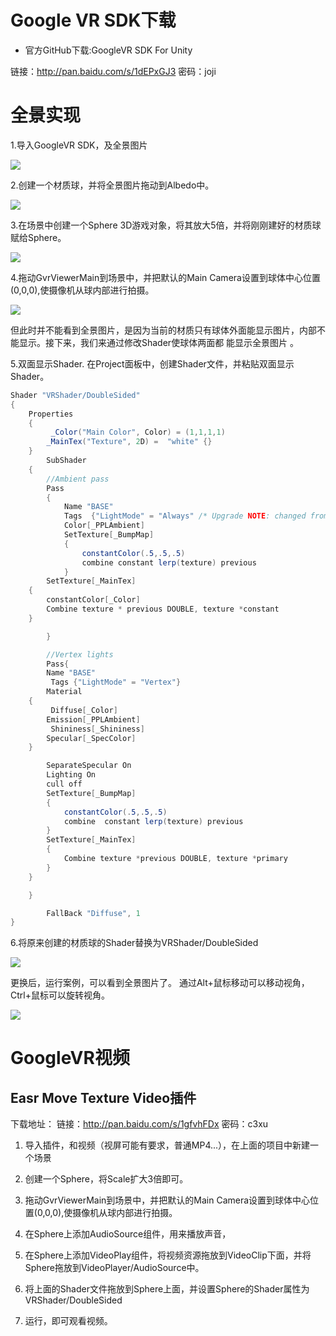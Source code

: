 
# Google VR SDK下载

* 官方GitHub下载:GoogleVR SDK For Unity

链接：http://pan.baidu.com/s/1dEPxGJ3 密码：joji

# 全景实现

1.导入GoogleVR SDK，及全景图片

![](https://nts.newbieol.com/static/k25/04_%E8%99%9A%E6%8B%9F%E7%8E%B0%E5%AE%9E%E5%BC%80%E5%8F%91/06_GoogleVR%E5%85%A8%E6%99%AF/images/20170315120117.jpg)

2.创建一个材质球，并将全景图片拖动到Albedo中。

![](https://nts.newbieol.com/static/k25/04_%E8%99%9A%E6%8B%9F%E7%8E%B0%E5%AE%9E%E5%BC%80%E5%8F%91/06_GoogleVR%E5%85%A8%E6%99%AF/images/20170315115903.jpg)

3.在场景中创建一个Sphere 3D游戏对象，将其放大5倍，并将刚刚建好的材质球赋给Sphere。

![](https://nts.newbieol.com/static/k25/04_%E8%99%9A%E6%8B%9F%E7%8E%B0%E5%AE%9E%E5%BC%80%E5%8F%91/06_GoogleVR%E5%85%A8%E6%99%AF/images/20170315120311.jpg)

4.拖动GvrViewerMain到场景中，并把默认的Main Camera设置到球体中心位置(0,0,0),使摄像机从球内部进行拍摄。

![](https://nts.newbieol.com/static/k25/04_%E8%99%9A%E6%8B%9F%E7%8E%B0%E5%AE%9E%E5%BC%80%E5%8F%91/06_GoogleVR%E5%85%A8%E6%99%AF/images/20170315120507.jpg)

但此时并不能看到全景图片，是因为当前的材质只有球体外面能显示图片，内部不能显示。接下来，我们来通过修改Shader使球体两面都 能显示全景图片 。

5.双面显示Shader.
在Project面板中，创建Shader文件，并粘贴双面显示Shader。

```C#
Shader "VRShader/DoubleSided"
{
    Properties
    {
         _Color("Main Color", Color) = (1,1,1,1)
        _MainTex("Texture", 2D) =  "white" {}
    }
        SubShader
    {
        //Ambient pass  
        Pass
        {
            Name "BASE"
            Tags  {"LightMode" = "Always" /* Upgrade NOTE: changed from PixelOrNone to Always */}  
            Color[_PPLAmbient]
            SetTexture[_BumpMap]  
            {
                constantColor(.5,.5,.5)  
                combine constant lerp(texture) previous
            }  
        SetTexture[_MainTex]
    {
        constantColor[_Color]  
        Combine texture * previous DOUBLE, texture *constant
    }

        }

        //Vertex lights
        Pass{
        Name "BASE"
         Tags {"LightMode" = "Vertex"}
        Material
    {
         Diffuse[_Color]
        Emission[_PPLAmbient]
         Shininess[_Shininess]
        Specular[_SpecColor]
    }

        SeparateSpecular On
        Lighting On
        cull off
        SetTexture[_BumpMap]  
        {
            constantColor(.5,.5,.5)
            combine  constant lerp(texture) previous
        }
        SetTexture[_MainTex]  
        {
            Combine texture *previous DOUBLE, texture *primary  
        }
    }

    }

        FallBack "Diffuse", 1
}
```

6.将原来创建的材质球的Shader替换为VRShader/DoubleSided

![](https://nts.newbieol.com/static/k25/04_%E8%99%9A%E6%8B%9F%E7%8E%B0%E5%AE%9E%E5%BC%80%E5%8F%91/06_GoogleVR%E5%85%A8%E6%99%AF/images/20170315121257.jpg)

更换后，运行案例，可以看到全景图片了。
通过Alt+鼠标移动可以移动视角，Ctrl+鼠标可以旋转视角。

![](https://nts.newbieol.com/static/k25/04_%E8%99%9A%E6%8B%9F%E7%8E%B0%E5%AE%9E%E5%BC%80%E5%8F%91/06_GoogleVR%E5%85%A8%E6%99%AF/images/20170315121641.jpg)

# GoogleVR视频

## Easr Move Texture Video插件

下载地址： 链接：http://pan.baidu.com/s/1gfvhFDx 密码：c3xu

1. 导入插件，和视频（视屏可能有要求，普通MP4...），在上面的项目中新建一个场景

2. 创建一个Sphere，将Scale扩大3倍即可。

3. 拖动GvrViewerMain到场景中，并把默认的Main Camera设置到球体中心位置(0,0,0),使摄像机从球内部进行拍摄。

4. 在Sphere上添加AudioSource组件，用来播放声音，

5. 在Sphere上添加VideoPlay组件，将视频资源拖放到VideoClip下面，并将Sphere拖放到VideoPlayer/AudioSource中。

6. 将上面的Shader文件拖放到Sphere上面，并设置Sphere的Shader属性为VRShader/DoubleSided

7. 运行，即可观看视频。
